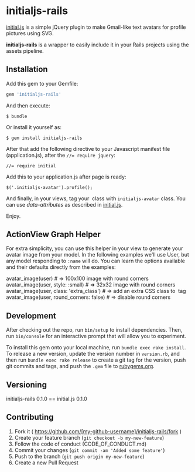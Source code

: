 # initialjs-rails

[initial.js](https://github.com/mozilla/metrics-graphics) is a simple jQuery plugin to make Gmail-like text avatars for profile pictures using SVG.

**initialjs-rails** is a wrapper to easily include it in your Rails projects using the assets pipeline.

## Installation

Add this gem to your Gemfile:

```ruby
gem 'initialjs-rails'
```

And then execute:

    $ bundle

Or install it yourself as:

    $ gem install initialjs-rails

After that add the following directive to your Javascript manifest file (application.js), after the `//= require jquery`:

    //= require initial

Add this to your application.js after page is ready:

    $('.initialjs-avatar').profile();

And finally, in your views, tag your *<img/>* class with `initialjs-avatar` class. You can use *data-attributes* as described in [initial.js](https://github.com/mozilla/metrics-graphics).

Enjoy.

## ActionView Graph Helper

For extra simplicity, you can use this helper in your view to generate your avatar image from your model. In the following examples we'll use User, but any model responding to `:name` will do. You can learn the options available and their defaults directly from the examples:

  avatar_image(user)                       # => 100x100 image with round corners
  avatar_image(user, style: :small)        # => 32x32 image with round corners
  avatar_image(user, class: 'extra_class') # => add an extra CSS class to <img/> tag
  avatar_image(user, round_corners: false) # => disable round corners

## Development

After checking out the repo, run `bin/setup` to install dependencies. Then, run `bin/console` for an interactive prompt that will allow you to experiment.

To install this gem onto your local machine, run `bundle exec rake install`. To release a new version, update the version number in `version.rb`, and then run `bundle exec rake release` to create a git tag for the version, push git commits and tags, and push the `.gem` file to [rubygems.org](https://rubygems.org).

## Versioning

initialjs-rails 0.1.0 == initial.js 0.1.0

## Contributing

1. Fork it ( https://github.com/[my-github-username]/initialjs-rails/fork )
2. Create your feature branch (`git checkout -b my-new-feature`)
3. Follow the code of conduct (CODE_OF_CONDUCT.md)
4. Commit your changes (`git commit -am 'Added some feature'`)
5. Push to the branch (`git push origin my-new-feature`)
6. Create a new Pull Request
